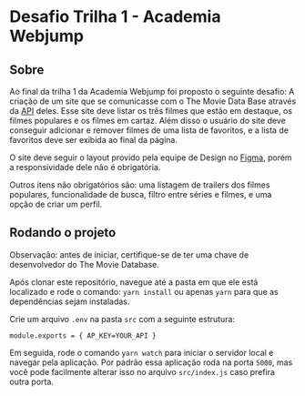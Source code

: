 # Desafio Trilha 1 - Academia Webjump

## Sobre

Ao final da trilha 1 da Academia Webjump foi proposto o seguinte desafio:
A criação de um site que se comunicasse com o The Movie Data Base através da [API](https://www.themoviedb.org/documentation/api) deles. Esse site deve listar os três filmes que estão em destaque, os filmes populares e os filmes em cartaz. Além disso o usuário do site deve conseguir adicionar e remover filmes de uma lista de favoritos, e a lista de favoritos deve ser exibida ao final da página.

O site deve seguir o layout provido pela equipe de Design no [Figma](https://www.figma.com/file/um4dcEJCOlEvB6kCe9KCOD/Cinejump?node-id=0%3A1), porém a responsividade dele não é obrigatória.

Outros itens não obrigatórios são: uma listagem de trailers dos filmes populares, funcionalidade de busca, filtro entre séries e filmes, e uma opção de criar um perfil.

## Rodando o projeto

Observação: antes de iniciar, certifique-se de ter uma chave de desenvolvedor do The Movie Database.

Após clonar este repositório, navegue até a pasta em que ele está localizado e rode o comando:
`yarn install` ou apenas `yarn` para que as dependências sejam instaladas.

Crie um arquivo `.env` na pasta `src` com a seguinte estrutura:

``
module.exports = {
 AP_KEY=YOUR_API
}
``

Em seguida, rode o comando `yarn watch` para iniciar o servidor local e navegar pela aplicação. Por padrão essa aplicação roda na porta `5000`, mas você pode facilmente alterar isso no arquivo `src/index.js` caso prefira outra porta.
